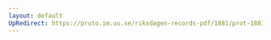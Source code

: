 ```yaml
---
layout: default
UpRedirect: https://pruto.im.uu.se/riksdagen-records-pdf/1881/prot-1881--fk--020/prot-1881--fk--020_043.pdf
---
```

